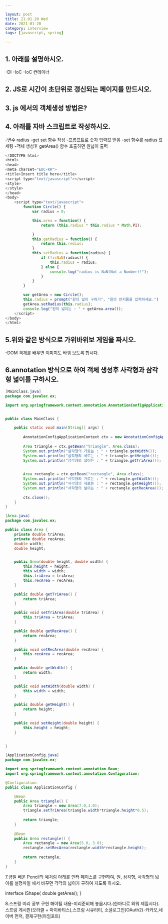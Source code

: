 ```yaml
---

layout: post
title: 21.01.20 Wed
date: 2021-01-20
category: interview
tags: [javascript, spring]

---
```


## 1. 아래를 설명하시오.
-DI
-IoC
-IoC 컨테이너

## 2. JS로 시간이 초단위로 갱신되는 페이지를 만드시오.


## 3. js 에서의 객체생성 방법은?


## 4. 아래를 자바 스크립트로 작성하시오.
-변수 radius
-get set 함수 작성
-프롬프트로 숫자 입력값 받음
-set 함수를 radius 값 세팅
-객체 생성후 getArea() 함수 호출하면 원넓이 출력
~~~javascript
<!DOCTYPE html>
<html>
<head>
<meta charset="EUC-KR">
<title>Insert title here</title>
<script type="text/javascript"></script>
<style>
</style>
</head>
<body>
	<script type="text/javascript">
		function Circle() {
			var radius = 0;

			this.area = function() {
				return (this.radius * this.radius * Math.PI);

			}
			this.getRadius = function() {
				return this.redius;
			}
			this.setRadius = function(radius) {
				if (!isNaN(radius)) {
					this.radius = radius;
				} else {
					console.log("radius is NaN(Not a Number)!");
				}
			}
		}

		var getArea = new Circle();
		this.radius = prompt("원의 넓이 구하기", "원의 반지름을 입력하세요.")
		getArea.setRadius(this.radius);
		console.log("원의 넓이는 : " + getArea.area());
	</script>
</body>
</html>
~~~

## 5.위와 같은 방식으로 가위바위보 게임을 짜시오.

-DOM 객체를 배우면 이미지도 바꿔 보도록 합시다.














## 6.annotation 방식으로 하여 객체 생성후 사각형과 삼각형 넓이를 구하시오.

~~~java
[MainClass.java]
package com.javalec.ex;

import org.springframework.context.annotation.AnnotationConfigApplicationContext;


public class MainClass {

	public static void main(String[] args) {
		
		AnnotationConfigApplicationContext ctx = new AnnotationConfigApplicationContext(ApplicationConfig.class);
		
		Area triangle = ctx.getBean("triangle", Area.class);
		System.out.println("삼각형의 가로는 : " + triangle.getWidth());
		System.out.println("삼각형의 세로는 : " + triangle.getHeight());
		System.out.println("삼각형의 넓이는 : " + triangle.getTriArea());
		

		Area rectangle = ctx.getBean("rectangle", Area.class);
		System.out.println("사각형의 가로는 : " + rectangle.getWidth());
		System.out.println("사각형의 세로는 : " + rectangle.getHeight());
		System.out.println("사각형의 넓이는 : " + rectangle.getRecArea());
		
		ctx.close();
	}
}
~~~
~~~java
[Area.java]
package com.javalec.ex;

public class Area {
	private double triArea;
	private double recArea;
	double width;
	double height;


	public Area(double height, double width) {
		this.height = height;
		this.width = width;
		this.triArea = triArea;
		this.recArea = recArea;
	}

	public double getTriArea() {
		return triArea;
	}

	public void setTriArea(double triArea) {
		this.triArea = triArea;
	}

	public double getRecArea() {
		return recArea;
	}

	public void setRecArea(double recArea) {
		this.recArea = recArea;
	}

	public double getWidth() {
		return width;
	}

	public void setWidth(double width) {
		this.width = width;
	}

	public double getHeight() {
		return height;
	}

	public void setHeight(double height) {
		this.height = height;
	}

	
}
~~~
~~~java
[ApplicationConfig.java]
package com.javalec.ex;

import org.springframework.context.annotation.Bean;
import org.springframework.context.annotation.Configuration;

@Configuration
public class ApplicationConfig {

	@Bean
	public Area triangle() {
		Area triangle = new Area(7.0,3.0);
		triangle.setTriArea(triangle.width*triangle.height*0.5);	
		
		return triangle;	
	}
	
	@Bean
	public Area rectangle() {
		Area rectangle = new Area(5.0, 3.0);
		rectangle.setRecArea(rectangle.width*rectangle.height);
		
		return rectangle;
	}
}
~~~




7.금일 배운 Pencil의 예처럼 아래를 인터 페이스를 구현하여, 원, 삼각형, 사각형의 넓이를 설정파일 에서 바꾸면 각각의 넓이가  구하여 지도록 하시오.

interface IShape{
double getArea();
}




8.스프링 미리 공부 구현 해야될 내용-미리준비해 놓읍시다.(한마디로 외워 제낍시다).
스프링 게시판(오라클 + 마이바티스),스프링 시큐리티, 소셜로그인(OAuth2)-카카오,네이버 먼저, 결재구현(아임포트)

